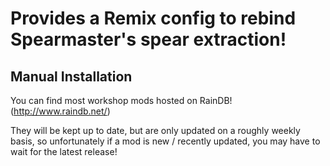 # Provides a Remix config to rebind Spearmaster's spear extraction!

## Manual Installation
You can find most workshop mods hosted on RainDB! (http://www.raindb.net/)
  
  They will be kept up to date, but are only updated on a roughly weekly basis, so unfortunately if a mod is new / recently updated, you may have to wait for the latest release!
